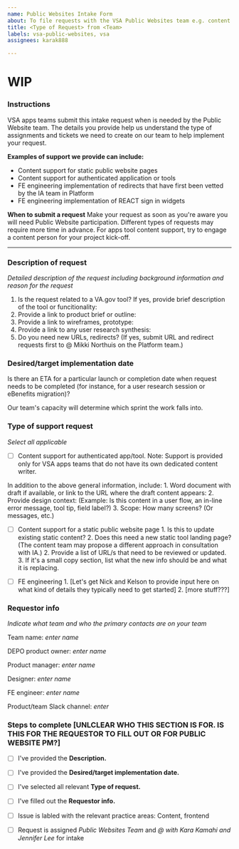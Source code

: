 ```yaml
---
name: Public Websites Intake Form
about: To file requests with the VSA Public Websites team e.g. content support or redirects.
title: <Type of Request> from <Team>
labels: vsa-public-websites, vsa
assignees: karak888

---
```


# WIP

### Instructions
VSA apps teams submit this intake request when is needed by the Public Website team. The details you provide help us understand the type of assignments and tickets we need to create on our team to help implement your request. 

__Examples of support we provide can include:__
- Content support for static public website pages
- Content support for authenticated application or tools
- FE engineering implementation of redirects that have first been vetted by the IA team in Platform
- FE engineering implementation of REACT sign in widgets


__When to submit a request__
Make your request as soon as you're aware you will need Public Website participation. Different types of requests may require more time in advance. For apps tool content support, try to engage a content person for your project kick-off.

---

### Description of request
*Detailed description of the request including background information and reason for the request*

 1. Is the request related to a VA.gov tool? If yes, provide brief description of the tool or funcitionality: 
 2. Provide a link to product brief or outline: 
 3. Provide a link to wireframes, prototype: 
 4. Provide a link to any user research synthesis:
 5. Do you need new URLs, redirects? (If yes, submit URL and redirect requests first to @ Mikki Northuis on the Platform team.)
 

### Desired/target implementation date
Is there an ETA for a particular launch or completion date when request needs to be completed (for instance, for a user research session or eBenefits migration)? 

Our team's capacity will determine which sprint the work falls into.


### Type of support request
*Select all applicable* 

- [ ] Content support for authenticated app/tool. Note: Support is provided only for VSA apps teams that do not have its own dedicated content writer.

In addition to the above general information, include:
      1. Word document with draft if available, or link to the URL where the draft content appears:
      2. Provide design context: (Example: Is this content in a user flow, an in-line error message, tool tip, field label?)
      3. Scope: How many screens? (Or messages, etc.) 
      
      
- [ ] Content support for a static public website page
      1. Is this to update existing static content? 
      2. Does this need a new static tool landing page? (The content team may propose a different approach in consultation with IA.)
      2. Provide a list of URL/s that need to be reviewed or updated. 
      3. If it's a small copy section, list what the new info should be and what it is replacing.


- [ ] FE engineering
      1. [Let's get Nick and Kelson to provide input here on what kind of details they typically need to get started]
      2. [more stuff???]
      
### Requestor info
*Indicate what team and who the primary contacts are on your team* 

Team name: *enter name*

DEPO product owner: *enter name*

Product manager: *enter name*

Designer: *enter name*

FE engineer: *enter name*

Product/team Slack channel: *enter*


### Steps to complete [UNLCLEAR WHO THIS SECTION IS FOR. IS THIS FOR THE REQUESTOR TO FILL OUT OR FOR PUBLIC WEBSITE PM?]

- [ ] I've provided the __Description.__
- [ ] I've provided the __Desired/target implementation date.__
- [ ] I've selected all relevant __Type of request.__
- [ ] I've filled out the __Requestor info.__
- [ ] Issue is labled with the relevant practice areas: Content, frontend
- [ ] Request is assigned  *Public Websites Team* and *@ with Kara Kamahi and Jennifer Lee* for intake


